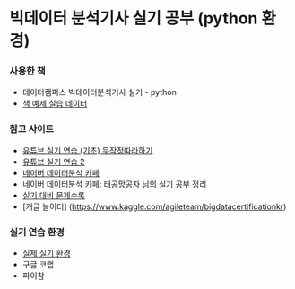 # 빅데이터 분석기사 실기 공부 (python 환경)

### 사용한 책
* 데이터캠퍼스 빅데이터분석기사 실기 - python
* [책 예제 실습 데이터](https://www.datacampus.co.kr/board/read.jsp?id=98394&code=notice) 

### 참고 사이트
* [유튜브 실기 연습 (기초) 무작정따라하기](https://www.youtube.com/watch?v=iOskHbBeV9o&list=PLSlDi2AkDv82Qv7B3WiWypQSFmOCb-G_-&index=1) 
* [유튜브 실기 연습 2](https://www.youtube.com/watch?v=fhR6fx86yI0&list=PLCt8K88AxcKN6KILemXXnnWcMqyzTs9R9)
* [네이버 데이터분석 카페](https://cafe.naver.com/sqlpd) 
* [네이버 데이터분석 카페: 태공망공자 님의 실기 공부 정리](https://cafe.naver.com/sqlpd/21492) 
* [실기 대비 문제수록](https://www.datamanim.com/intro.html) 
* [캐글 놀이터] (https://www.kaggle.com/agileteam/bigdatacertificationkr)


### 실기 연습 환경
* [실제 실기 환경](https://dataq.goorm.io/exam/116674/%EC%B2%B4%ED%97%98%ED%95%98%EA%B8%B0/quiz/1) 
* 구글 코랩
* 파이참

